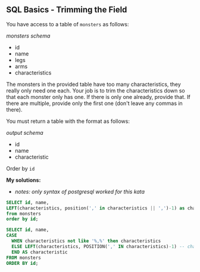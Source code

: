 ## SQL Basics - Trimming the Field

You have access to a table of `monsters` as follows:


*monsters schema*

* id
* name
* legs
* arms
* characteristics

The monsters in the provided table have too many characteristics, they really only need one each. Your job is to trim the characteristics down so that each monster only has one. If there is only one already, provide that. If there are multiple, provide only the first one (don't leave any commas in there).


You must return a table with the format as follows:


*output schema*

* id
* name
* characteristic

Order by `id`

**My solutions:**
* *notes: only syntax of postgresql worked for this kata*

```sql
SELECT id, name, 
LEFT(characteristics, position(',' in characteristics || ',')-1) as characteristic     
from monsters 
order by id;
```

```sql
SELECT id, name,
CASE
  WHEN characteristics not like '%,%' then characteristics
  ELSE LEFT(characteristics, POSITION(',' IN characteristics)-1) -- charakterystyczne dla postgresql/ kata nie obsluguje charindex
  END AS characteristic
FROM monsters 
ORDER BY id;
```


